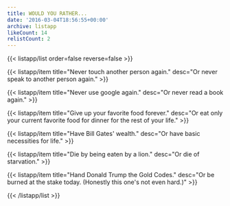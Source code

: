 ```yaml
---
title: WOULD YOU RATHER...
date: '2016-03-04T18:56:55+00:00'
archive: listapp
likeCount: 14
relistCount: 2
---
```


<!--more-->

{{< listapp/list order=false reverse=false >}}

   {{< listapp/item title="Never touch another person again."
      desc="Or never speak to another person again." >}}

   {{< listapp/item title="Never use google again."
      desc="Or never read a book again." >}}

   {{< listapp/item title="Give up your favorite food forever."
      desc="Or eat only your current favorite food for dinner for the rest of your life." >}}

   {{< listapp/item title="Have Bill Gates' wealth."
      desc="Or have basic necessities for life." >}}

   {{< listapp/item title="Die by being eaten by a lion."
      desc="Or die of starvation." >}}

   {{< listapp/item title="Hand Donald Trump the Gold Codes."
      desc="Or be burned at the stake today. (Honestly this one's not even hard.)" >}}

{{< /listapp/list >}}
